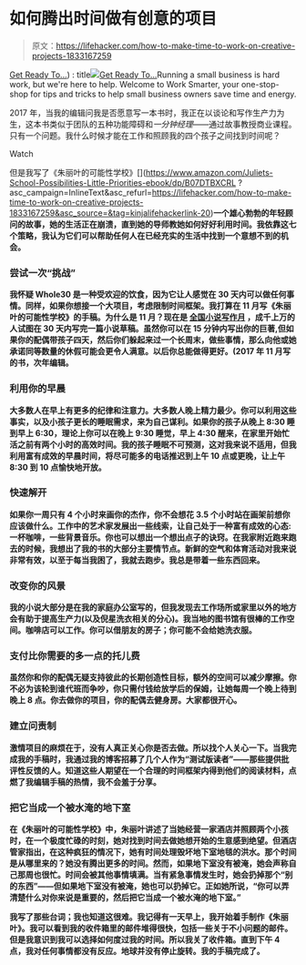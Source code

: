 # 如何腾出时间做有创意的项目

> 原文：<https://lifehacker.com/how-to-make-time-to-work-on-creative-projects-1833167259>

[Get Ready To...](https://worksmarter.kinja.com)) : title[![](../Images/6df5a12c55ead4b12ad20872c9620c3d.png)](https://worksmarter.kinja.com)[Get Ready To...](https://worksmarter.kinja.com)Running a small business is hard work, but we're here to help. Welcome to Work Smarter, your one-stop-shop for tips and tricks to help small business owners save time and energy.

2017 年，当我的编辑问我是否愿意写一本书时，我正在以谈论和写作生产力为生，这本书类似于团队的五种功能障碍和*一分钟经理*——通过故事教授商业课程。只有一个问题。我什么时候才能在工作和照顾我的四个孩子之间找到时间呢？

Watch

但是我写了《朱丽叶的可能性学校》[](https://www.amazon.com/Juliets-School-Possibilities-Little-Priorities-ebook/dp/B07DTBXCRL ?asc_campaign=InlineText&asc_refurl=https://lifehacker.com/how-to-make-time-to-work-on-creative-projects-1833167259&asc_source=&tag=kinjalifehackerlink-20)**一个雄心勃勃的年轻顾问的故事，她的生活正在崩溃，直到她的导师教她如何好好利用时间。我依靠这七个策略，我认为它们可以帮助任何人在已经充实的生活中找到一个意想不到的机会。**

### ****尝试一次“挑战”****

**我怀疑 Whole30 是一种受欢迎的饮食，因为它让人感觉在 30 天内可以做任何事情。同样，如果你想接一个大项目，考虑限制时间框架。我打算在 11 月写《朱丽叶的可能性学校》的手稿。为什么是 11 月？现在是 [全国小说写作月](http://nanowrimo.org/) ，成千上万的人试图在 30 天内写完一篇小说草稿。虽然你可以在 15 分钟内写出你的巨著,但如果你的配偶带孩子四天，然后你们躲起来过一个长周末，做些事情，那么向他或她承诺同等数量的休假可能会更令人满意。以后你总能做得更好。(2017 年 11 月写的书，次年编辑。**

### **利用你的早晨**

**大多数人在早上有更多的纪律和注意力。大多数人晚上精力最少。你可以利用这些事实，以及小孩子更长的睡眠需求，来为自己谋利。如果你的孩子从晚上 8:30 睡到早上 6:30，理论上你可以在晚上 9:30 睡觉，早上 4:30 醒来，在家里开始忙活之前有两个小时的高效时间。我的孩子睡眠不可预测，这对我来说不适用，但我利用富有成效的早晨时间，将尽可能多的电话推迟到上午 10 点或更晚，让上午 8:30 到 10 点愉快地开放。**

### ****快速解开****

**如果你一周只有 4 个小时来画你的杰作，你不会想花 3.5 个小时站在画架前想你应该做什么。工作中的艺术家发展出一些线索，让自己处于一种富有成效的心态:一杯咖啡，一些背景音乐。你也可以想出一个想出点子的诀窍。在我家附近跑来跑去的时候，我想出了我的书的大部分主要情节点。新鲜的空气和体育活动对我来说非常有效，以至于每当我困了，我就去跑步。我总是带着一些东西回来。**

### ****改变你的风景****

**我的小说大部分是在我的家庭办公室写的，但我发现去工作场所或家里以外的地方会有助于提高生产力(以及倪星洗衣相关的分心)。我当地的图书馆有很棒的工作空间。咖啡店可以工作。你可以借朋友的房子；你可能不会给她洗衣服。**

### ****支付比你需要的多一点的托儿费****

**虽然你和你的配偶无疑支持彼此的长期创造性目标，额外的空间可以减少摩擦。你不必为该轮到谁代班而争吵，你只需付钱给放学后的保姆，让她每周一个晚上待到晚上 8 点。你去做你的项目，你的配偶去健身房。大家都很开心。**

### ****建立问责制****

**激情项目的麻烦在于，没有人真正关心你是否去做。所以找个人关心一下。当我完成我的手稿时，我通过我的博客招募了几个人作为“测试版读者”——那些提供批评性反馈的人。知道这些人期望在一个合理的时间框架内得到他们的阅读材料，点燃了我编辑手稿的热情，我不会羞于分享。**

### **把它当成一个被水淹的地下室**

**在《朱丽叶的可能性学校》中，朱丽叶讲述了当她经营一家酒店并照顾两个小孩时，在一个极度忙碌的时刻，她对找到时间去做她想开始的生意感到绝望。但酒店管家指出，在这种疯狂的情况下，她有时间处理毁坏地下室地毯的洪水。那个时间是从哪里来的？她没有腾出更多的时间。然而，如果地下室没有被淹，她会声称自己那周也很忙。时间会被其他事情填满。当有紧急事情发生时，她会扔掉那个“别的东西”——但如果地下室没有被淹，她也可以扔掉它。正如她所说，“你可以弄清楚什么对你来说是重要的，然后把它当成一个被水淹的地下室。”**

**我写了那些台词；我也知道这很难。我记得有一天早上，我开始着手制作《朱丽叶》。我可以看到我的收件箱里的邮件堆得很快，包括一些关于不小问题的邮件。但是我意识到我可以选择如何度过我的时间。所以我关了收件箱。直到下午 4 点，我对任何事情都没有反应。地球并没有停止旋转。我的手稿完成了。**